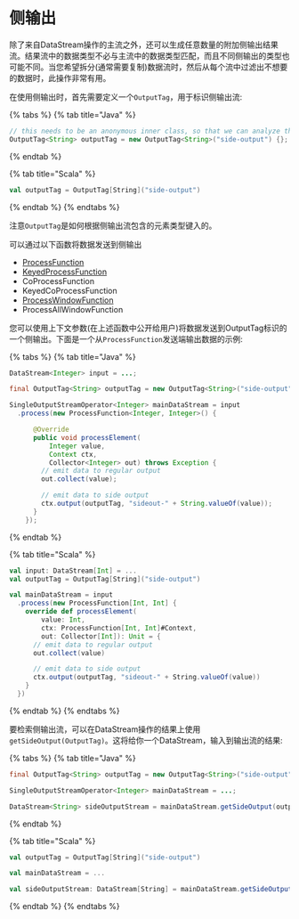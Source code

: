 # 侧输出

除了来自DataStream操作的主流之外，还可以生成任意数量的附加侧输出结果流。结果流中的数据类型不必与主流中的数据类型匹配，而且不同侧输出的类型也可能不同。当您希望拆分\(通常需要复制\)数据流时，然后从每个流中过滤出不想要的数据时，此操作非常有用。

在使用侧输出时，首先需要定义一个`OutputTag`，用于标识侧输出流:

{% tabs %}
{% tab title="Java" %}
```java
// this needs to be an anonymous inner class, so that we can analyze the type
OutputTag<String> outputTag = new OutputTag<String>("side-output") {};
```
{% endtab %}

{% tab title="Scala" %}
```scala
val outputTag = OutputTag[String]("side-output")
```
{% endtab %}
{% endtabs %}

注意`OutputTag`是如何根据侧输出流包含的元素类型键入的。

可以通过以下函数将数据发送到侧输出

* [ProcessFunction](https://ci.apache.org/projects/flink/flink-docs-release-1.10/dev/stream/operators/process_function.html)
* [KeyedProcessFunction](https://ci.apache.org/projects/flink/flink-docs-release-1.10/dev/stream/operators/process_function.html#the-keyedprocessfunction)
* CoProcessFunction
* KeyedCoProcessFunction
* [ProcessWindowFunction](https://ci.apache.org/projects/flink/flink-docs-release-1.10/dev/stream/operators/windows.html#processwindowfunction)
* ProcessAllWindowFunction

您可以使用上下文参数\(在上述函数中公开给用户\)将数据发送到OutputTag标识的一个侧输出。下面是一个从`ProcessFunction`发送端输出数据的示例:

{% tabs %}
{% tab title="Java" %}
```java
DataStream<Integer> input = ...;

final OutputTag<String> outputTag = new OutputTag<String>("side-output"){};

SingleOutputStreamOperator<Integer> mainDataStream = input
  .process(new ProcessFunction<Integer, Integer>() {

      @Override
      public void processElement(
          Integer value,
          Context ctx,
          Collector<Integer> out) throws Exception {
        // emit data to regular output
        out.collect(value);

        // emit data to side output
        ctx.output(outputTag, "sideout-" + String.valueOf(value));
      }
    });
```
{% endtab %}

{% tab title="Scala" %}
```scala
val input: DataStream[Int] = ...
val outputTag = OutputTag[String]("side-output")

val mainDataStream = input
  .process(new ProcessFunction[Int, Int] {
    override def processElement(
        value: Int,
        ctx: ProcessFunction[Int, Int]#Context,
        out: Collector[Int]): Unit = {
      // emit data to regular output
      out.collect(value)

      // emit data to side output
      ctx.output(outputTag, "sideout-" + String.valueOf(value))
    }
  })
```
{% endtab %}
{% endtabs %}

要检索侧输出流，可以在DataStream操作的结果上使用`getSideOutput(OutputTag)`。这将给你一个DataStream，输入到输出流的结果:

{% tabs %}
{% tab title="Java" %}
```java
final OutputTag<String> outputTag = new OutputTag<String>("side-output"){};

SingleOutputStreamOperator<Integer> mainDataStream = ...;

DataStream<String> sideOutputStream = mainDataStream.getSideOutput(outputTag);
```
{% endtab %}

{% tab title="Scala" %}
```scala
val outputTag = OutputTag[String]("side-output")

val mainDataStream = ...

val sideOutputStream: DataStream[String] = mainDataStream.getSideOutput(outputTag)
```
{% endtab %}
{% endtabs %}

